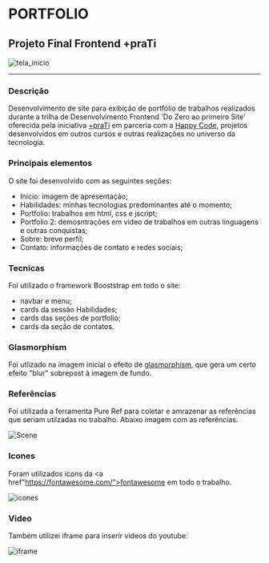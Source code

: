 # PORTFOLIO
## Projeto Final Frontend +praTi


![tela_inicio](https://user-images.githubusercontent.com/110631380/221247055-0c3ec2d8-7d89-4ef0-ac5b-593abcc1d91c.jpg)

<hr>

### Descrição

Desenvolvimento de site para exibição de portfólio de trabalhos realizados durante a trilha de Desenvolvimento Frontend 'Do Zero ao primeiro Site' oferecida pela iniciativa <a href="https://www.maisprati.com.br/">+praTi</a> em parceria com a <a href="https://www.vemserhappy.com.br/">Happy Code</a>, projetos desenvolvidos em outros cursos e outras realizações no universo da tecnologia.

### Principais elementos

O site foi desenvolvido com as seguintes seções:

* Inicio: imagem de apresentação;
* Habilidades: minhas tecnologias predominantes até o momento;
* Portfolio: trabalhos em html, css e jscript;
* Portfolio 2: demosntrações em video de trabalhos em outras linguagens e outras conquistas;
* Sobre: breve perfil;
* Contato: informações de contato e redes sociais;

### Tecnicas

Foi utilizado o framework Booststrap em todo o site:

* navbar e menu;
* cards da sessão Habilidades;
* cards das seções de portfolio;
* cards da seção de contatos.

### Glasmorphism

Foi utlizado na imagem inicial o efeito de <a href="https://css.glass/">glasmorphism</a>, que gera um certo efeito "blur" sobrepost à imagem de fundo.

### Referências

Foi utilizada a ferramenta Pure Ref para coletar e amrazenar as referências que seriam utilzadas no trabalho. Abaixo imagem com as referências. 

![Scene](https://user-images.githubusercontent.com/110631380/221255285-64c32de1-6652-4d73-9da4-c8414c6c460f.png)

### Icones

Foram utilizados icons da <a href"https://fontawesome.com/">fontawesome</a> em todo o trabalho.

![icones](https://user-images.githubusercontent.com/110631380/221256559-8d546052-ed78-4e1d-a9d3-af0c8089f5e0.jpg)

### Video

Também utilizei iframe para inserir videos do youtube:

![iframe](https://user-images.githubusercontent.com/110631380/221256742-a0935b43-757e-4071-a8cb-6a733da82f53.jpg)

